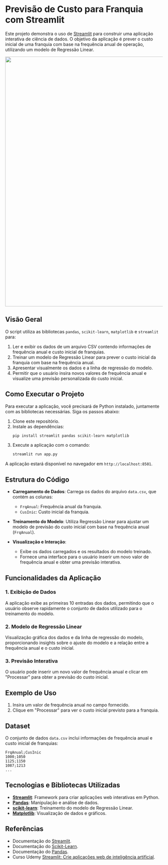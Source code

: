 # Previsão de Custo para Franquia com Streamlit

Este projeto demonstra o uso de [Streamlit](https://streamlit.io/) para construir uma aplicação interativa de ciência de dados. O objetivo da aplicação é prever o custo inicial de uma franquia com base na frequência anual de operação, utilizando um modelo de Regressão Linear.

<p align='center'>
    <img src='https://franquiademarketingdigital.com.br/images/blog/quanto-custa-uma-franquia.jpg' width=800>
</p>

## Visão Geral

O script utiliza as bibliotecas `pandas`, `scikit-learn`, `matplotlib` e `streamlit` para:
1. Ler e exibir os dados de um arquivo CSV contendo informações de frequência anual e custo inicial de franquias.
2. Treinar um modelo de Regressão Linear para prever o custo inicial da franquia com base na frequência anual.
3. Apresentar visualmente os dados e a linha de regressão do modelo.
4. Permitir que o usuário insira novos valores de frequência anual e visualize uma previsão personalizada do custo inicial.

## Como Executar o Projeto

Para executar a aplicação, você precisará de Python instalado, juntamente com as bibliotecas necessárias. Siga os passos abaixo:

1. Clone este repositório.
2. Instale as dependências:
   ```bash
   pip install streamlit pandas scikit-learn matplotlib
   ```
3. Execute a aplicação com o comando:
   ```bash
   streamlit run app.py
   ```

A aplicação estará disponível no navegador em `http://localhost:8501`.

## Estrutura do Código

- **Carregamento de Dados**: Carrega os dados do arquivo `data.csv`, que contém as colunas:
  - `FrqAnual`: Frequência anual da franquia.
  - `CusInic`: Custo inicial da franquia.

- **Treinamento do Modelo**: Utiliza Regressão Linear para ajustar um modelo de previsão do custo inicial com base na frequência anual (`FrqAnual`).

- **Visualização e Interação**: 
  - Exibe os dados carregados e os resultados do modelo treinado.
  - Fornece uma interface para o usuário inserir um novo valor de frequência anual e obter uma previsão interativa.

## Funcionalidades da Aplicação

### 1. Exibição de Dados
A aplicação exibe as primeiras 10 entradas dos dados, permitindo que o usuário observe rapidamente o conjunto de dados utilizado para o treinamento do modelo.

### 2. Modelo de Regressão Linear
Visualização gráfica dos dados e da linha de regressão do modelo, proporcionando insights sobre o ajuste do modelo e a relação entre a frequência anual e o custo inicial.

### 3. Previsão Interativa
O usuário pode inserir um novo valor de frequência anual e clicar em "Processar" para obter a previsão do custo inicial.

## Exemplo de Uso

1. Insira um valor de frequência anual no campo fornecido.
2. Clique em "Processar" para ver o custo inicial previsto para a franquia.

## Dataset

O conjunto de dados `data.csv` inclui informações de frequência anual e custo inicial de franquias:

```
FrqAnual;CusInic
1000;1050
1125;1150
1087;1213
...
```

## Tecnologias e Bibliotecas Utilizadas

- **[Streamlit](https://streamlit.io/)**: Framework para criar aplicações web interativas em Python.
- **[Pandas](https://pandas.pydata.org/)**: Manipulação e análise de dados.
- **[scikit-learn](https://scikit-learn.org/)**: Treinamento do modelo de Regressão Linear.
- **[Matplotlib](https://matplotlib.org/)**: Visualização de dados e gráficos.

## Referências

- Documentação do [Streamlit](https://docs.streamlit.io/).
- Documentação do [Scikit-Learn](https://scikit-learn.org/stable/documentation.html).
- Documentação do [Pandas](https://pandas.pydata.org/docs/).
- Curso Udemy [Streamlit: Crie aplicações web de inteligência artificial](https://www.udemy.com/course/streamlit-aplicacoes-web-de-ia).


